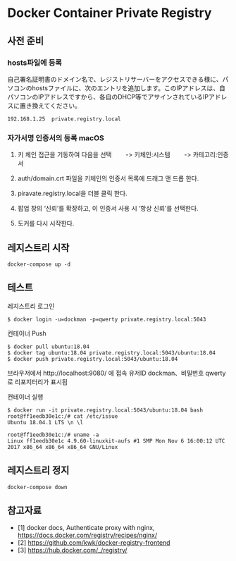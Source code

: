 # Docker Container Private Registry

## 사전 준비


### hosts파일에 등록 

自己署名証明書のドメイン名で、レジストリサーバーをアクセスできる様に、パソコンのhostsファイルに、次のエントリを追加します。このIPアドレスは、自パソコンのIPアドレスですから、各自のDHCP等でアサインされているIPアドレスに置き換えてください。

~~~
192.168.1.25  private.registry.local
~~~

### 자가서명 인증서의 등록 macOS

1. 키 체인 접근을 기동하여 다음을 선택
　　-> 키체인:시스템
　　-> 카테고리:인증서

2. auth/domain.crt 파일을 키체인의 인증서 목록에 드래그 앤 드롭 한다.

3. piravate.registry.local을 더블 클릭 한다.

4. 팝업 창의 ‘신뢰’를 확장하고, 이 인증서 사용 시 ‘항상 신뢰’를 선택한다.

5. 도커를 다시 시작한다.

## 레지스트리 시작

~~~
docker-compose up -d
~~~


## 테스트

레지스트리 로그인

~~~
$ docker login -u=dockman -p=qwerty private.registry.local:5043
~~~


컨테이너 Push

~~~
$ docker pull ubuntu:18.04
$ docker tag ubuntu:18.04 private.registry.local:5043/ubuntu:18.04
$ docker push private.registry.local:5043/ubuntu:18.04
~~~


브라우저에서 http://localhost:9080/ 에 접속
유저ID dockman、비밀번호 qwerty 로 리포지터리가 표시됨



컨테이너 실행

~~~
$ docker run -it private.registry.local:5043/ubuntu:18.04 bash
root@ff1eedb30e1c:/# cat /etc/issue
Ubuntu 18.04.1 LTS \n \l

root@ff1eedb30e1c:/# uname -a
Linux ff1eedb30e1c 4.9.60-linuxkit-aufs #1 SMP Mon Nov 6 16:00:12 UTC 2017 x86_64 x86_64 x86_64 GNU/Linux
~~~



## 레지스트리 정지

~~~
docker-compose down
~~~



## 참고자료
* [1] docker docs, Authenticate proxy with nginx, https://docs.docker.com/registry/recipes/nginx/
* [2] https://github.com/kwk/docker-registry-frontend
* [3] https://hub.docker.com/_/registry/

